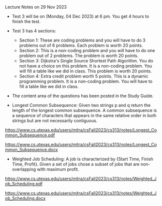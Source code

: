 Lecture Notes on 29 Nov 2023

* Test 3 will be on (Monday, 04 Dec 2023) at 6 pm. You get 4 hours to
  finish the test. 

* Test 3 has 4 sections:
  - Section 1: These are coding problems and you will have to do 
               3 problems out of 6 problems. Each problem is worth
               20 points.
  - Section 2: This is a non-coding problem and you will have to do
               one problem out of 2 problems. The problem is worth
               20 points.
  - Section 3: Dijkstra's Single Source Shortest Path Algorithm. 
               You do not have a choice on this problem. It is a 
               non-coding problem. You will fill a table like we did
               in class. This problem is worth 20 points.
  - Section 4: Extra credit problem worth 5 points. This is a
               dynamic programming problem. It is a non-coding
               problem. You will have to fill a table like we did in
               class.

* The content area of the questions has been posted in the Study Guide.

* Longest Common Subsequence: Given two strings p and q return the 
  length of the longest common subsequence. A common subsequence is
  a sequence of characters that appears in the same relative order
  in both strings but are not necessarily contiguous.

https://www.cs.utexas.edu/users/mitra/csFall2023/cs313/notes/Longest_Common_Subsequence.pdf

https://www.cs.utexas.edu/users/mitra/csFall2023/cs313/notes/Longest_Common_Subsequence.docx


* Weighted Job Scheduling: A job is characterized by {Start Time, Finish
  Time, Profit}. Given a set of jobs chose a subset of jobs that are
  non-overlapping with maximum profit.

https://www.cs.utexas.edu/users/mitra/csFall2023/cs313/notes/Weighted_Job_Scheduling.pdf

https://www.cs.utexas.edu/users/mitra/csFall2023/cs313/notes/Weighted_Job_Scheduling.docx
